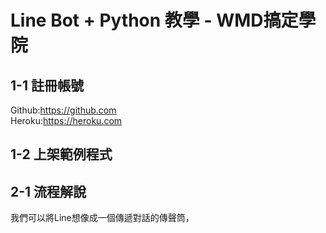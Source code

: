 # Line Bot + Python 教學 - WMD搞定學院 #

## 1-1 註冊帳號
Github:https://github.com  
Heroku:https://heroku.com

## 1-2 上架範例程式

## 2-1 流程解說
我們可以將Line想像成一個傳遞對話的傳聲筒，  
